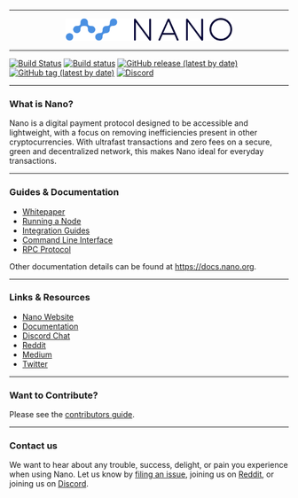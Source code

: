 <hr />
<div align="center">
    <img src="images/logo.svg" alt="Logo" width='300px' height='auto'/>
</div>
<hr />

[![Build Status](https://travis-ci.org/nanocurrency/nano-node.svg?branch=master)](https://travis-ci.org/nanocurrency/nano-node)
[![Build status](https://ci.appveyor.com/api/projects/status/q66rbt2ux6apjj03/branch/master?svg=true)](https://ci.appveyor.com/project/argakiig/raiblocks/branch/master)
[![GitHub release (latest by date)](https://img.shields.io/github/v/release/nanocurrency/nano-node)](https://github.com/nanocurrency/nano-node/releases/latest)
[![GitHub tag (latest by date)](https://img.shields.io/github/v/tag/nanocurrency/nano-node?color=darkblue&label=beta)](https://github.com/nanocurrency/nano-node/tags)
[![Discord](https://img.shields.io/badge/discord-join%20chat-orange.svg)](https://chat.nano.org)

---

### What is Nano?

Nano is a digital payment protocol designed to be accessible and lightweight, with a focus on removing inefficiencies present in other cryptocurrencies. With ultrafast transactions and zero fees on a secure, green and decentralized network, this makes Nano ideal for everyday transactions.

---

### Guides & Documentation

* [Whitepaper](https://nano.org/en/whitepaper)
* [Running a Node](https://docs.nano.org/running-a-node/overview/)
* [Integration Guides](https://docs.nano.org/integration-guides/the-basics/)
* [Command Line Interface](https://docs.nano.org/commands/command-line-interface/)
* [RPC Protocol](https://docs.nano.org/commands/rpc-protocol/)

Other documentation details can be found at https://docs.nano.org.

---

### Links & Resources

* [Nano Website](https://nano.org)
* [Documentation](https://docs.nano.org)
* [Discord Chat](https://chat.nano.org/)
* [Reddit](https://reddit.com/r/nanocurrency)
* [Medium](https://medium.com/nanocurrency)
* [Twitter](https://twitter.com/nano)

---

### Want to Contribute?

Please see the [contributors guide](https://docs.nano.org/protocol-design/overview/#contributing-code-to-the-nano-node).

---

### Contact us

We want to hear about any trouble, success, delight, or pain you experience when
using Nano. Let us know by [filing an issue](https://github.com/nanocurrency/nano-node/issues), joining us on [Reddit](https://reddit.com/r/nanocurrency), or joining us on [Discord](https://chat.nano.org/).
